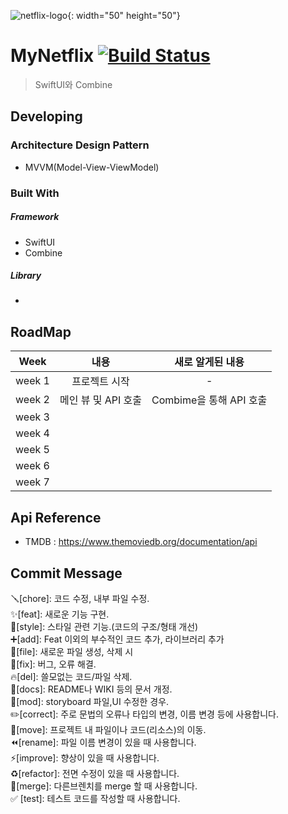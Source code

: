 
![netflix-logo](https://user-images.githubusercontent.com/77499260/188617893-ee5e771e-4646-4fe5-9eb2-4b6de4efc7e1.png){: width="50" height="50"}


# MyNetflix [![Build Status](https://img.shields.io/travis/npm/npm/latest.svg?style=flat-square)](https://travis-ci.org/npm/npm)
> SwiftUI와 Combine


## Developing
### Architecture Design Pattern
* MVVM(Model-View-ViewModel)

### Built With

##### Framework
* SwiftUI
* Combine
##### Library
*



## RoadMap

|Week|내용|새로 알게된 내용|
|---|:---:|:---:|
|week 1|프로젝트 시작  |-︎|
|week 2|메인 뷰 및 API 호출|Combime을 통해 API 호출|
|week 3|||
|week 4|||
|week 5|||
|week 6|||
|week 7|||


## Api Reference

* TMDB : https://www.themoviedb.org/documentation/api


## Commit Message


🪛[chore]: 코드 수정, 내부 파일 수정. </br>
✨[feat]: 새로운 기능 구현. </br>
🎨[style]: 스타일 관련 기능.(코드의 구조/형태 개선) </br>
➕[add]: Feat 이외의 부수적인 코드 추가, 라이브러리 추가 </br>
🔧[file]: 새로운 파일 생성, 삭제 시 </br>
🐛[fix]: 버그, 오류 해결. </br>
🔥[del]: 쓸모없는 코드/파일 삭제. </br>
📝[docs]: README나 WIKI 등의 문서 개정. </br>
💄[mod]: storyboard 파일,UI 수정한 경우. </br>
✏️[correct]: 주로 문법의 오류나 타입의 변경, 이름 변경 등에 사용합니다. </br>
🚚[move]: 프로젝트 내 파일이나 코드(리소스)의 이동. </br>
⏪️[rename]: 파일 이름 변경이 있을 때 사용합니다. </br>
⚡️[improve]: 향상이 있을 때 사용합니다. </br>
♻️[refactor]: 전면 수정이 있을 때 사용합니다. </br>
🔀[merge]: 다른브렌치를 merge 할 때 사용합니다. </br>
✅ [test]: 테스트 코드를 작성할 때 사용합니다. </br>


